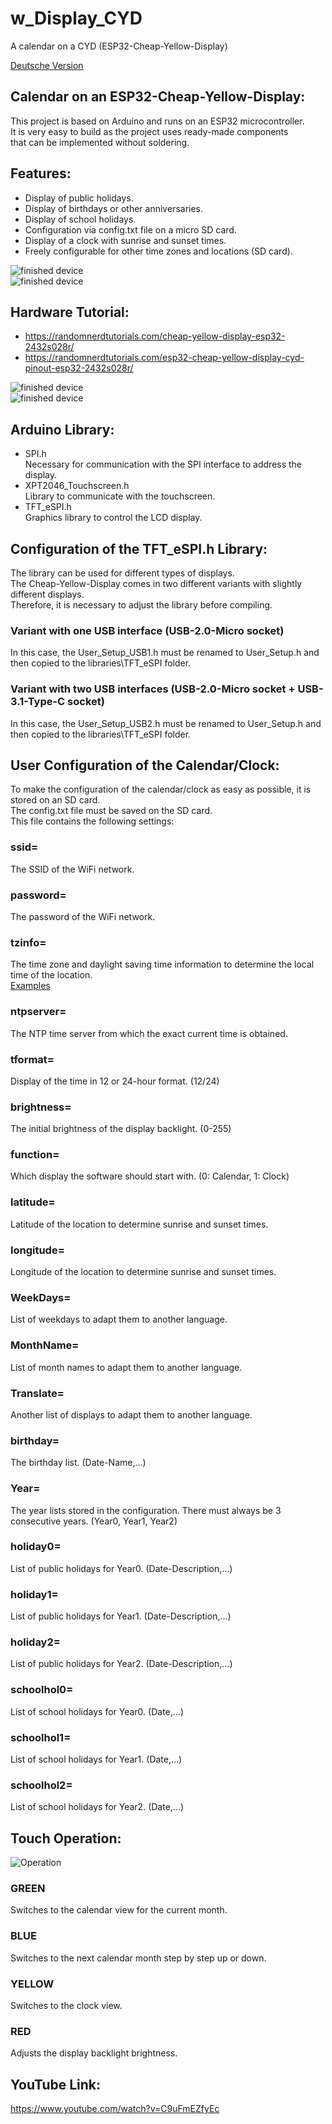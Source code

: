 # w_Display_CYD
A calendar on a CYD (ESP32-Cheap-Yellow-Display)

[Deutsche Version](README.md)

## Calendar on an ESP32-Cheap-Yellow-Display:
This project is based on Arduino and runs on an ESP32 microcontroller. <br>
It is very easy to build as the project uses ready-made components <br>
that can be implemented without soldering.

## Features:
 - Display of public holidays.
 - Display of birthdays or other anniversaries.
 - Display of school holidays.
 - Configuration via config.txt file on a micro SD card.
 - Display of a clock with sunrise and sunset times.
 - Freely configurable for other time zones and locations (SD card).

![finished device](IMG_20250106_183430.jpg_compressed.JPEG) <br>
![finished device](IMG_20250106_183649.jpg_compressed.JPEG)

## Hardware Tutorial:
- https://randomnerdtutorials.com/cheap-yellow-display-esp32-2432s028r/
- https://randomnerdtutorials.com/esp32-cheap-yellow-display-cyd-pinout-esp32-2432s028r/

![finished device](IMG_20250106_201539.jpg_compressed.JPEG) <br> 
![finished device](IMG_20250106_201550.jpg_compressed.JPEG) 

## Arduino Library:
- SPI.h <br>
Necessary for communication with the SPI interface to address the display.
- XPT2046_Touchscreen.h <br>
Library to communicate with the touchscreen.
- TFT_eSPI.h <br>
Graphics library to control the LCD display.

## Configuration of the TFT_eSPI.h Library:
The library can be used for different types of displays. <br>
The Cheap-Yellow-Display comes in two different variants with slightly different displays. <br>
Therefore, it is necessary to adjust the library before compiling.

### Variant with one USB interface (USB-2.0-Micro socket)
In this case, the User_Setup_USB1.h must be renamed to User_Setup.h and then copied to the libraries\TFT_eSPI folder.

### Variant with two USB interfaces (USB-2.0-Micro socket + USB-3.1-Type-C socket)
In this case, the User_Setup_USB2.h must be renamed to User_Setup.h and then copied to the libraries\TFT_eSPI folder.

## User Configuration of the Calendar/Clock:
To make the configuration of the calendar/clock as easy as possible, it is stored on an SD card. <br>
The config.txt file must be saved on the SD card. <br>
This file contains the following settings:

### ssid=
The SSID of the WiFi network.
### password=
The password of the WiFi network.
### tzinfo=
The time zone and daylight saving time information to determine the local time of the location. <br>
[Examples](tzinfo.txt)
### ntpserver=
The NTP time server from which the exact current time is obtained.
### tformat=
Display of the time in 12 or 24-hour format. (12/24)
### brightness=
The initial brightness of the display backlight. (0-255)
### function=
Which display the software should start with. (0: Calendar, 1: Clock)
### latitude=
Latitude of the location to determine sunrise and sunset times.
### longitude=
Longitude of the location to determine sunrise and sunset times.
### WeekDays=
List of weekdays to adapt them to another language.
### MonthName=
List of month names to adapt them to another language.
### Translate=
Another list of displays to adapt them to another language. 
### birthday=
The birthday list. (Date-Name,...)
### Year=
The year lists stored in the configuration. There must always be 3 consecutive years. (Year0, Year1, Year2)
### holiday0=
List of public holidays for Year0. (Date-Description,...)
### holiday1=
List of public holidays for Year1. (Date-Description,...)
### holiday2=
List of public holidays for Year2. (Date-Description,...)
### schoolhol0=
List of school holidays for Year0. (Date,...) 
### schoolhol1=
List of school holidays for Year1. (Date,...)
### schoolhol2=
List of school holidays for Year2. (Date,...)

## Touch Operation:
![Operation](Touch_Kal.jpg)  <br>
### GREEN
Switches to the calendar view for the current month.
### BLUE
Switches to the next calendar month step by step up or down.
### YELLOW
Switches to the clock view.
### RED
Adjusts the display backlight brightness.

## YouTube Link:
https://www.youtube.com/watch?v=C9uFmEZfyEc

